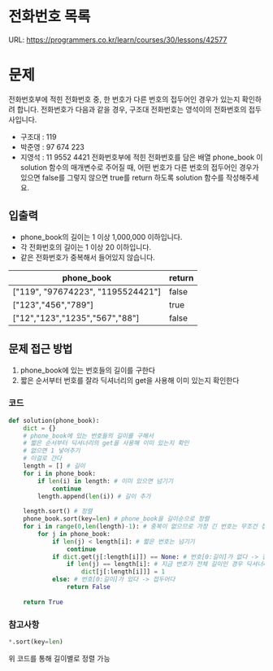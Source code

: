 # 전화번호 목록

URL: https://programmers.co.kr/learn/courses/30/lessons/42577

# 문제

전화번호부에 적힌 전화번호 중, 한 번호가 다른 번호의 접두어인 경우가 있는지 확인하려 합니다.
전화번호가 다음과 같을 경우, 구조대 전화번호는 영석이의 전화번호의 접두사입니다.

- 구조대 : 119
- 박준영 : 97 674 223
- 지영석 : 11 9552 4421
전화번호부에 적힌 전화번호를 담은 배열 phone_book 이 solution 함수의 매개변수로 주어질 때, 어떤 번호가 다른 번호의 접두어인 경우가 있으면 false를 그렇지 않으면 true를 return 하도록 solution 함수를 작성해주세요.

## 입출력

- phone_book의 길이는 1 이상 1,000,000 이하입니다.
- 각 전화번호의 길이는 1 이상 20 이하입니다.
- 같은 전화번호가 중복해서 들어있지 않습니다.

|phone_book|return|
|------|---|
|["119", "97674223", "1195524421"]|false|
|["123","456","789"]|true|
|["12","123","1235","567","88"]|false|

## 문제 접근 방법

1. phone_book에 있는 번호들의 길이를 구한다
2. 짧은 순서부터 번호를 잘라 딕셔너리의 get을 사용해 이미 있는지 확인한다

### 코드 
```python
def solution(phone_book):
    dict = {}
    # phone_book에 있는 번호들의 길이를 구해서
    # 짧은 순서부터 딕셔너리의 get을 사용해 이미 있는지 확인
    # 없으면 1 넣어주기
    # 이걸로 간다
    length = [] # 길이
    for i in phone_book:
        if len(i) in length: # 이미 있으면 넘기기
            continue
        length.append(len(i)) # 길이 추가
    
    length.sort() # 정렬
    phone_book.sort(key=len) # phone_book을 길이순으로 정렬
    for i in range(0,len(length)-1): # 중복이 없으므로 가장 긴 번호는 무조건 접두어가 아님
        for j in phone_book:
            if len(j) < length[i]: # 짧은 번호는 넘기기
                continue
            if dict.get(j[:length[i]]) == None: # 번호[0:길이]가 없다 -> 접두어가 아니다
                if len(j) == length[i]: # 지금 번호가 전체 길이인 경우 딕셔너리에 추가
                    dict[j[:length[i]]] = 1
            else: # 번호[0:길이]가 있다 -> 접두어다
                return False
    
    return True
```
### 참고사항
```python
*.sort(key=len)
```
위 코드를 통해 길이별로 정렬 가능